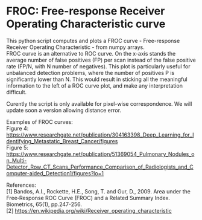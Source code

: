 # FROC: Free-response Receiver Operating Characteristic curve

This python script computes and plots a FROC curve - Free-response Receiver Operating Characteristic - from numpy arrays. <br />
FROC curve is an alternative to ROC curve. On the x-axis stands the average number of false positives (FP) per scan instead of the false positive rate (FP/N, with N number of negatives). This plot is particularly useful for unbalanced detection problems, where the number of positives P is significantly lower than N. This would result in sticking all the meaningful information to the left of a ROC curve plot, and make any interpretation difficult.

Curently the script is only available for pixel-wise correspondence. We will update soon a version allowing distance error.

Examples of FROC curves:<br />
Figure 4: https://www.researchgate.net/publication/304163398_Deep_Learning_for_Identifying_Metastatic_Breast_Cancer/figures <br />
Figure 5: https://www.researchgate.net/publication/51369054_Pulmonary_Nodules_on_Multi-Detector_Row_CT_Scans_Performance_Comparison_of_Radiologists_and_Computer-aided_Detection1/figures?lo=1

References:<br />
[1] Bandos, A.I., Rockette, H.E., Song, T. and Gur, D., 2009. Area under the Free‐Response ROC Curve (FROC) and a Related Summary Index. Biometrics, 65(1), pp.247-256. <br />
[2] https://en.wikipedia.org/wiki/Receiver_operating_characteristic
